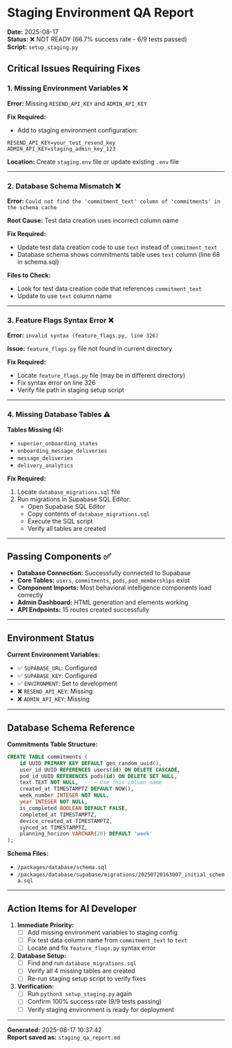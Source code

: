 # Staging Environment QA Report

**Date:** 2025-08-17  
**Status:** ❌ NOT READY (66.7% success rate - 6/9 tests passed)  
**Script:** `setup_staging.py`

## Critical Issues Requiring Fixes

### 1. Missing Environment Variables ❌
**Error:** Missing `RESEND_API_KEY` and `ADMIN_API_KEY`

**Fix Required:**
- Add to staging environment configuration:
```env
RESEND_API_KEY=your_test_resend_key
ADMIN_API_KEY=staging_admin_key_123
```

**Location:** Create `staging.env` file or update existing `.env` file

---

### 2. Database Schema Mismatch ❌
**Error:** `Could not find the 'commitment_text' column of 'commitments' in the schema cache`

**Root Cause:** Test data creation uses incorrect column name

**Fix Required:**
- Update test data creation code to use `text` instead of `commitment_text`
- Database schema shows commitments table uses `text` column (line 68 in schema.sql)

**Files to Check:**
- Look for test data creation code that references `commitment_text`
- Update to use `text` column name

---

### 3. Feature Flags Syntax Error ❌
**Error:** `invalid syntax (feature_flags.py, line 326)`

**Issue:** `feature_flags.py` file not found in current directory

**Fix Required:**
- Locate `feature_flags.py` file (may be in different directory)
- Fix syntax error on line 326
- Verify file path in staging setup script

---

### 4. Missing Database Tables ⚠️
**Tables Missing (4):**
- `superior_onboarding_states`
- `onboarding_message_deliveries` 
- `message_deliveries`
- `delivery_analytics`

**Fix Required:**
1. Locate `database_migrations.sql` file
2. Run migrations in Supabase SQL Editor:
   - Open Supabase SQL Editor
   - Copy contents of `database_migrations.sql`
   - Execute the SQL script
   - Verify all tables are created

---

## Passing Components ✅

- **Database Connection:** Successfully connected to Supabase
- **Core Tables:** `users`, `commitments`, `pods`, `pod_memberships` exist
- **Component Imports:** Most behavioral intelligence components load correctly
- **Admin Dashboard:** HTML generation and elements working
- **API Endpoints:** 15 routes created successfully

---

## Environment Status

**Current Environment Variables:**
- ✅ `SUPABASE_URL`: Configured
- ✅ `SUPABASE_KEY`: Configured  
- ✅ `ENVIRONMENT`: Set to development
- ❌ `RESEND_API_KEY`: Missing
- ❌ `ADMIN_API_KEY`: Missing

---

## Database Schema Reference

**Commitments Table Structure:**
```sql
CREATE TABLE commitments (
    id UUID PRIMARY KEY DEFAULT gen_random_uuid(),
    user_id UUID REFERENCES users(id) ON DELETE CASCADE,
    pod_id UUID REFERENCES pods(id) ON DELETE SET NULL,
    text TEXT NOT NULL,  -- ← Use this column name
    created_at TIMESTAMPTZ DEFAULT NOW(),
    week_number INTEGER NOT NULL,
    year INTEGER NOT NULL,
    is_completed BOOLEAN DEFAULT FALSE,
    completed_at TIMESTAMPTZ,
    device_created_at TIMESTAMPTZ,
    synced_at TIMESTAMPTZ,
    planning_horizon VARCHAR(20) DEFAULT 'week'
);
```

**Schema Files:**
- `/packages/database/schema.sql`
- `/packages/database/supabase/migrations/20250720163007_initial_schema.sql`

---

## Action Items for AI Developer

1. **Immediate Priority:**
   - [ ] Add missing environment variables to staging config
   - [ ] Fix test data column name from `commitment_text` to `text`
   - [ ] Locate and fix `feature_flags.py` syntax error

2. **Database Setup:**
   - [ ] Find and run `database_migrations.sql` 
   - [ ] Verify all 4 missing tables are created
   - [ ] Re-run staging setup script to verify fixes

3. **Verification:**
   - [ ] Run `python3 setup_staging.py` again
   - [ ] Confirm 100% success rate (9/9 tests passing)
   - [ ] Verify staging environment is ready for deployment

---

**Generated:** 2025-08-17 10:37:42  
**Report saved as:** `staging_qa_report.md`
